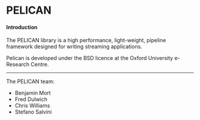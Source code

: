 
# PELICAN



#### Introduction

The PELICAN library is a high performance, light-weight, pipeline framework
designed for writing streaming applications.

Pelican is developed under the BSD licence at the Oxford University e-Research
Centre.

- - - 

The PELICAN team:
* Benjamin Mort
* Fred Dulwich
* Chris Williams
* Stefano Salvini


